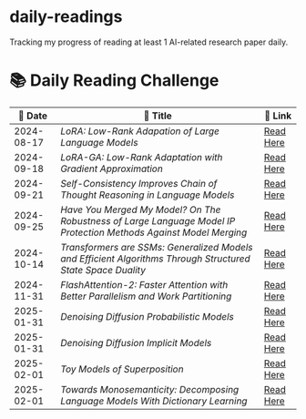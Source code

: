 # daily-readings
Tracking my progress of reading at least 1 AI-related research paper daily.
# 📚 Daily Reading Challenge  

| 📅 **Date** | 📖 **Title** | 🔗 **Link** |  
|------------|-------------|------------|  
| 2024-08-17 | *LoRA: Low-Rank Adapation of Large Language Models* | [Read Here](https://arxiv.org/pdf/2106.09685) |
| 2024-09-18 | *LoRA-GA: Low-Rank Adaptation with Gradient Approximation* | [Read Here](https://arxiv.org/pdf/2407.05000) |
| 2024-09-21 | *Self-Consistency Improves Chain of Thought Reasoning in Language Models* | [Read Here](https://arxiv.org/pdf/2203.11171) |
| 2024-09-25 | *Have You Merged My Model? On The Robustness of Large Language Model IP Protection Methods Against Model Merging* | [Read Here](https://arxiv.org/pdf/2404.05188) |
| 2024-10-14 | *Transformers are SSMs: Generalized Models and Efficient Algorithms Through Structured State Space Duality* | [Read Here](https://arxiv.org/pdf/2405.21060) |
| 2024-11-31 | *FlashAttention-2: Faster Attention with Better Parallelism and Work Partitioning* | [Read Here](https://arxiv.org/pdf/2307.08691) |
| 2025-01-31 | *Denoising Diffusion Probabilistic Models* | [Read Here](https://arxiv.org/pdf/2006.11239) |  
| 2025-01-31 | *Denoising Diffusion Implicit Models* | [Read Here](https://arxiv.org/pdf/2010.02502) |  
| 2025-02-01 | *Toy Models of Superposition* | [Read Here](https://transformer-circuits.pub/2022/toy_model/index.html) |  
| 2025-02-01 | *Towards Monosemanticity: Decomposing Language Models With Dictionary Learning* | [Read Here](https://transformer-circuits.pub/2023/monosemantic-features/index.html) |
